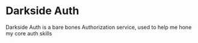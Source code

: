 # Darkside Auth

Darkside Auth is a bare bones Authorization service, used to help me hone my core auth skills